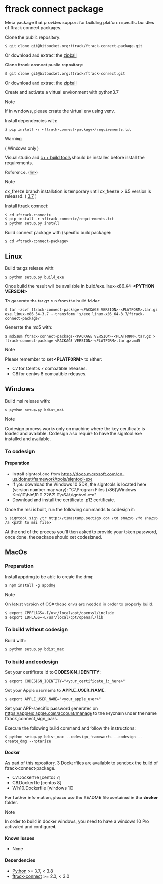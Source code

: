 # ftrack connect package

Meta package that provides support for building platform specific
bundles of ftrack connect packages.

Clone the public repository:

    $ git clone git@bitbucket.org:ftrack/ftrack-connect-package.git

Or download and extract the
[zipball](https://bitbucket.org/ftrack/ftrack-connect-package/get/master.zip)

Clone ftrack connect public repository:

    $ git clone git@bitbucket.org:ftrack/ftrack-connect.git

Or download and extract the
[zipball](https://bitbucket.org/ftrack/ftrack-connect/get/master.zip)

Create and activate a virtual environment with python3.7

Note

If in windows, please create the virtual env using venv.

Install dependencies with:

    $ pip install -r <ftrack-connect-package>/requirements.txt

Warning

( Windows only )

Visual studio and [c++ build
tools](https://visualstudio.microsoft.com/downloads/#build-tools-for-visual-studio-2019)
should be installed before install the requirements.

Reference:
([link](https://stackoverflow.com/questions/40018405/cannot-open-include-file-io-h-no-such-file-or-directory))

Note

cx_freeze branch installation is temporary until cx_freeze \> 6.5
version is released. (
[3.7](https://github.com/marcelotduarte/cx_Freeze/pull/887) )

Install ftrack connect:

    $ cd <ftrack-connect>
    $ pip install -r <ftrack-connect>/requirements.txt
    $ python setup.py install

Build connect package with (specific build package):

    $ cd <ftrack-connect-package>

## Linux

Build tar.gz release with:

    $ python setup.py build_exe

Once build the result will be available in
build/exe.linux-x86_64-**\<PYTHON VERSION\>**

To generate the tar.gz run from the build folder:

    $ tar -zcvf ftrack-connect-package-<PACKAGE VERSION>-<PLATFORM>.tar.gz exe.linux-x86_64-3.7 --transform 's/exe.linux-x86_64-3.7/ftrack-connect-package/'

Generate the md5 with:

    $ md5sum ftrack-connect-package-<PACKAGE VERSION>-<PLATFORM>.tar.gz > ftrack-connect-package-<PACKAGE VERSION>-<PLATFORM>.tar.gz.md5

Note

Please remember to set **\<PLATFORM\>** to either:

-   C7 for Centos 7 compatible releases.
-   C8 for centos 8 compatible releases.

## Windows

Build msi release with:

    $ python setup.py bdist_msi

Note

Codesign process works only on machine where the key certificate is
loaded and available. Codesign also require to have the signtool.exe
installed and available.

### To codesign

#### Preparation

- Install signtool.exe from
  <https://docs.microsoft.com/en-us/dotnet/framework/tools/signtool-exe>
- If you download the Windows 10 SDK, the signtools is located here (version number may vary):
  "C:\Program Files (x86)\Windows Kits\10\bin\10.0.22621.0\x64\signtool.exe"
- Download and install the certificate .p12 certificate.

Once the msi is built, run the following commands to codesign it:

    $ signtool sign /tr http://timestamp.sectigo.com /td sha256 /fd sha256 /a <path to msi file>

At the end of the process you'll then asked to provide your token
password, once done, the package should get codesigned.

## MacOs


### Preparation

Install appdmg to be able to create the dmg:

    $ npm install -g appdmg

Note

On latest version of OSX these envs are needed in order to properly
build:

    $ export CPPFLAGS=-I/usr/local/opt/openssl/include
    $ export LDFLAGS=-L/usr/local/opt/openssl/lib

### To build without codesign

Build with:

    $ python setup.py bdist_mac

### To build and codesign

Set your certificate id to **CODESIGN_IDENTITY**:

    $ export CODESIGN_IDENTITY="<your_certificate_id_here>"

Set your Apple username to **APPLE_USER_NAME**:

    $ export APPLE_USER_NAME="<your_apple_user>"

Set your APP-specific password generated on
<https://appleid.apple.com/account/manage> to the keychain under the
name ftrack_connect_sign_pass.

Execute the following build command and follow the instructions:

    $ python setup.py bdist_mac --codesign_frameworks --codesign --create_dmg --notarize

#### Docker

As part of this repository, 3 Dockerfiles are available to sendbox the
build of ftrack-connect-package.

-   C7.Dockerfile \[centos 7\]
-   C8.Dockerfile \[centos 8\]
-   Win10.Dockerfile \[windows 10\]

For further information, please use the README file contained in the
**docker** folder.

Note

In order to build in docker windows, you need to have a windows 10 Pro
activated and configured.

#### Known Issues

-   None

#### Dependencies

-   [Python](http://python.org) \>= 3.7, \< 3.8
-   [ftrack-connect](https://bitbucket.org/ftrack/ftrack-connect) \>=
    2.0, \< 3.0
